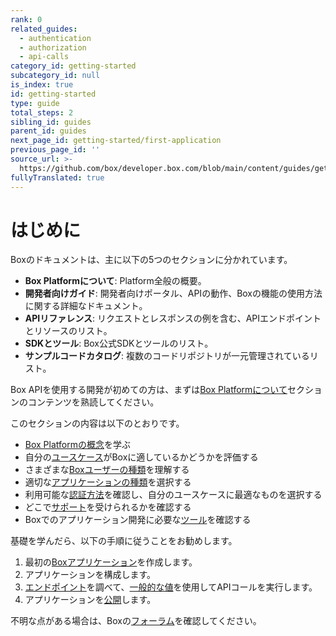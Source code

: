 ```yaml
---
rank: 0
related_guides:
  - authentication
  - authorization
  - api-calls
category_id: getting-started
subcategory_id: null
is_index: true
id: getting-started
type: guide
total_steps: 2
sibling_id: guides
parent_id: guides
next_page_id: getting-started/first-application
previous_page_id: ''
source_url: >-
  https://github.com/box/developer.box.com/blob/main/content/guides/getting-started/index.md
fullyTranslated: true
---
```

# はじめに

Boxのドキュメントは、主に以下の5つのセクションに分かれています。

* **Box Platformについて**: Platform全般の概要。
* **開発者向けガイド**: 開発者向けポータル、APIの動作、Boxの機能の使用方法に関する詳細なドキュメント。
* **APIリファレンス**: リクエストとレスポンスの例を含む、APIエンドポイントとリソースのリスト。
* **SDKとツール**: Box公式SDKとツールのリスト。
* **サンプルコードカタログ**: 複数のコードリポジトリが一元管理されているリスト。

Box APIを使用する開発が初めての方は、まずは[Box Platformについて][learn]セクションのコンテンツを熟読してください。

このセクションの内容は以下のとおりです。

* [Box Platformの概念][box-platform-101]を学ぶ
* 自分の[ユースケース][use-case]がBoxに適しているかどうかを評価する
* さまざまな[Boxユーザーの種類][user-types]を理解する
* 適切な[アプリケーションの種類][application-types]を選択する
* 利用可能な[認証方法][authentication]を確認し、自分のユースケースに最適なものを選択する
* どこで[サポート][support]を受けられるかを確認する
* Boxでのアプリケーション開発に必要な[ツール][tooling]を確認する

基礎を学んだら、以下の手順に従うことをお勧めします。

1. 最初の[Boxアプリケーション][box-app]を作成します。
2. アプリケーションを構成します。
3. [エンドポイント][endpoints]を調べて、[一般的な値][cv]を使用してAPIコールを実行します。
4. アプリケーションを[公開][publish-app]します。

不明な点がある場合は、Boxの[フォーラム][forum-link]を確認してください。

[learn]: page://platform

<!-- i18n-enable localize-links -->

[box-platform-101]: page://platform/box-platform-101

[use-case]: page://platform/use-cases

[user-types]: page://platform/user-types

[application-types]: page://platform/application-types

[authentication]: page://platform/authentication-methods

[support]: page://platform/support

[tooling]: page://platform/tools

[box-app]: g://getting-started/first-application

[endpoints]: page://reference

[cv]: page://platform/appendix/locating-values

[publish-app]: g://getting-started/publish-app

<!-- i18n-disable localize-links -->

[forum-link]: https://forum.box.com
